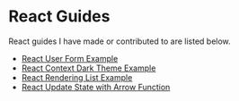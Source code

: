 # React Guides

React guides I have made or contributed to are listed below.

- [React User Form Example](../react/react-user-form-example.md)
- [React Context Dark Theme Example](../react/react-context-dark-theme-example.md)
- [React Rendering List Example](../react/react-render-list.md)
- [React Update State with Arrow Function](../react/react-update-state-with-arrow-function.md)
